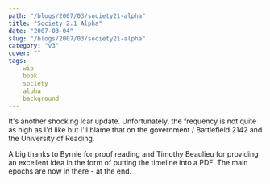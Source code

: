 ```yaml
---
path: "/blogs/2007/03/society21-alpha"
title: "Society 2.1 Alpha"
date: "2007-03-04"
slug: "/blogs/2007/03/society21-alpha"
category: "v3"
cover: ""
tags:
    wip
    book
    society
    alpha
    background
---
```


It's another shocking Icar update. Unfortunately, the frequency is not quite as high as I'd like but I'll blame that on the government / Battlefield 2142 and the University of Reading.

A big thanks to Byrnie for proof reading and Timothy Beaulieu for providing an excellent idea in the form of putting the timeline into a PDF. The main epochs are now in there - at the end. 